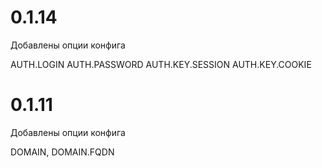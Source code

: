 # 0.1.14

Добавлены опции конфига

AUTH.LOGIN
AUTH.PASSWORD
AUTH.KEY.SESSION
AUTH.KEY.COOKIE

# 0.1.11

Добавлены опции конфига

DOMAIN, DOMAIN.FQDN